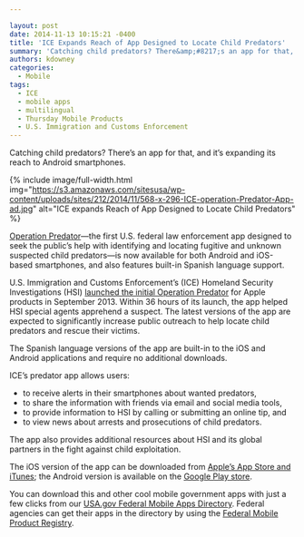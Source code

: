 ```yaml
---

layout: post
date: 2014-11-13 10:15:21 -0400
title: 'ICE Expands Reach of App Designed to Locate Child Predators'
summary: 'Catching child predators? There&amp;#8217;s an app for that, and it&amp;#8217;s expanding its reach to Android smartphones.  Operation Predator&mdash;the first U.S. federal law enforcement app designed to seek the public&amp;#8217;s help with identifying and locating fugitive and unknown suspected child predators&mdash;is now available'
authors: kdowney
categories:
  - Mobile
tags:
  - ICE
  - mobile apps
  - multilingual
  - Thursday Mobile Products
  - U.S. Immigration and Customs Enforcement
---
```


Catching child predators? There&#8217;s an app for that, and it&#8217;s expanding its reach to Android smartphones.


{% include image/full-width.html img="https://s3.amazonaws.com/sitesusa/wp-content/uploads/sites/212/2014/11/568-x-296-ICE-operation-Predator-App-ad.jpg" alt="ICE expands Reach of App Designed to Locate Child Predators" %}

[Operation Predator](https://www.ice.gov/predator/predator-app.htm)—the first U.S. federal law enforcement app designed to seek the public&#8217;s help with identifying and locating fugitive and unknown suspected child predators—is now available for both Android and iOS-based smartphones, and also features built-in Spanish language support.

U.S. Immigration and Customs Enforcement&#8217;s (ICE) Homeland Security Investigations (HSI) [launched the initial Operation Predator](https://www.WHATEVER/2014/05/01/operation-predator-app-from-ice-developed-to-help-rescue-children-capture-sexual-predators/) for Apple products in September 2013. Within 36 hours of its launch, the app helped HSI special agents apprehend a suspect. The latest versions of the app are expected to significantly increase public outreach to help locate child predators and rescue their victims.

The Spanish language versions of the app are built-in to the iOS and Android applications and require no additional downloads.

ICE&#8217;s predator app allows users:

  * to receive alerts in their smartphones about wanted predators,
  * to share the information with friends via email and social media tools,
  * to provide information to HSI by calling or submitting an online tip, and
  * to view news about arrests and prosecutions of child predators.

The app also provides additional resources about HSI and its global partners in the fight against child exploitation.

The iOS version of the app can be downloaded from [Apple&#8217;s App Store and iTunes](https://itunes.apple.com/us/app/operation-predator/id695130859?mt=8); the Android version is available on the [Google Play store](https://play.google.com/store/apps/details?id=com.java.ice).

You can download this and other cool mobile government apps with just a few clicks from our [USA.gov Federal Mobile Apps Directory](http://www.usa.gov/mobileapps.shtml). Federal agencies can get their apps in the directory by using the [Federal Mobile Product Registry](https://www.WHATEVER/services/the-federal-mobile-apps-registry/ "The Federal Mobile Products Registry").